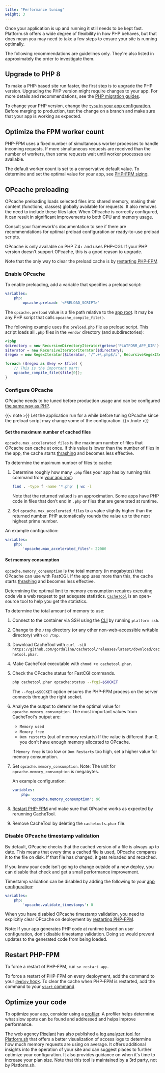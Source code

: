 ```yaml
---
title: "Performance tuning"
weight: 3
---
```


Once your application is up and running it still needs to be kept fast.
Platform.sh offers a wide degree of flexibility in how PHP behaves,
but that does mean you may need to take a few steps to ensure your site is running optimally.

The following recommendations are guidelines only.
They're also listed in approximately the order to investigate them.

## Upgrade to PHP 8

To make a PHP-based site run faster, the first step is to upgrade the PHP version.
Upgrading the PHP version might require changes to your app.
For more details and recommendations, see the [PHP migration guides](https://www.php.net/manual/en/migration80.php).

To change your PHP version, change the [`type` in your app configuration](../../create-apps/app-reference.md#types).
Before merging to production, test the change on a branch and make sure that your app is working as expected.

## Optimize the FPM worker count

PHP-FPM uses a fixed number of simultaneous worker processes to handle incoming requests.
If more simultaneous requests are received than the number of workers, then some requests wait until worker processes are available.

The default worker count is set to a conservative default value.
To determine and set the optimal value for your app, see [PHP-FPM sizing](./fpm.md).

## OPcache preloading

OPcache preloading loads selected files into shared memory, making their content (functions, classes) globally available for requests.
It also removes the need to include these files later.
When OPcache is correctly configured, it can result in significant improvements to both CPU and memory usage.

Consult your framework's documentation to see
if there are recommendations for optimal preload configuration or ready-to-use preload scripts.

OPcache is only available on PHP 7.4+ and uses PHP-CGI.
If your PHP version doesn't support OPcache, this is a good reason to upgrade.

Note that the only way to clear the preload cache is by [restarting PHP-FPM](#restart-php-fpm).

### Enable OPcache

To enable preloading, add a variable that specifies a preload script:

```yaml {location=".platform.app.yaml"}
variables:
    php:
        opcache.preload: '<PRELOAD_SCRIPT>'
```

The `opcache.preload` value is a file path relative to the [app root](../../create-apps/app-reference.md#root-directory).
It may be any PHP script that calls `opcache_compile_file()`.

The following example uses the `preload.php` file as preload script.
This script loads all `.php` files in the `vendor` directory (and subdirectories):

```php {location="preload.php"}
<?php
$directory = new RecursiveDirectoryIterator(getenv('PLATFORM_APP_DIR') . '/vendor');
$iterator = new RecursiveIteratorIterator($directory);
$regex = new RegexIterator($iterator, '/^.+\.php$/i', RecursiveRegexIterator::GET_MATCH);

foreach ($regex as $key => $file) {
    // This is the important part!
    opcache_compile_file($file[0]);
}
```

### Configure OPcache

OPcache needs to be tuned before production usage and can be configured [the same way as PHP](../php/_index.md#customize-the-php-settings).

{{< note >}}
Let the application run for a while before tuning OPcache
since the preload script may change some of the configuration.
{{< /note >}}

#### Set the maximum number of cached files

`opcache.max_accelerated_files` is the maximum number of files that OPcache can cache at once.
If this value is lower than the number of files in the app,
the cache starts [thrashing](https://en.wikipedia.org/wiki/Thrashing_(computer_science)) and becomes less effective.

To determine the maximum number of files to cache:

1. Determine roughly how many `.php` files your app has by running this command from [your app root](../../create-apps/app-reference.md#root-directory):

   ```bash
   find . -type f -name '*.php' | wc -l
   ```

    Note that the returned valued is an approximation.
    Some apps have PHP code in files that don't end in `.php` or files that are generated at runtime.

2. Set `opcache.max_accelerated_files` to a value slightly higher than the returned number.
   PHP automatically rounds the value up to the next highest prime number.

An example configuration:

```yaml {location=".platform.app.yaml"}
variables:
    php:
        'opcache.max_accelerated_files': 22000
```

#### Set memory consumption

`opcache.memory_consumption` is the total memory (in megabytes) that OPcache can use with FastCGI.
If the app uses more than this, the cache starts [thrashing](https://en.wikipedia.org/wiki/Thrashing_(computer_science)) and becomes less effective.

Determining the optimal limit to memory consumption requires executing code via a web request to get adequate statistics.
[`CacheTool`](https://github.com/gordalina/cachetool) is an open-source tool to help you get the statistics.

To determine the total amount of memory to use:

1. Connect to the container via SSH using the [CLI](../../development/cli/_index.md)
   by running `platform ssh`.
2. Change to the `/tmp` directory (or any other non-web-accessible writable directory) with `cd /tmp`.
3. Download CacheTool with `curl -sLO https://github.com/gordalina/cachetool/releases/latest/download/cachetool.phar`.
4. Make CacheTool executable with `chmod +x cachetool.phar`.
5. Check the OPcache status for FastCGI commands.

   ```bash
   php cachetool.phar opcache:status --fcgi=$SOCKET
   ```

   The `--fcgi=$SOCKET` option ensures the PHP-FPM process on the server connects through the right socket.
6. Analyze the output to determine the optimal value for `opcache.memory_consumption`.
   The most important values from CacheTool's output are:

   - `Memory used`
   - `Memory free`
   - `Oom restarts` (out of memory restarts)
     If the value is different than 0, you don't have enough memory allocated to OPcache.

   If `Memory free` is too low or `Oom Restarts` too high,
   set a higher value for memory consumption.
7. Set `opcache.memory_consumption`.
   Note: The unit for `opcache.memory_consumption` is megabytes.

   An example configuration:

   ```yaml {location=".platform.app.yaml"}
   variables:
       php:
           'opcache.memory_consumption': 96
   ```

8. [Restart PHP-FPM](#restart-php-fpm) and make sure that OPcache works as expected by rerunning CacheTool.
9. Remove CacheTool by deleting the `cachetools.phar` file.

### Disable OPcache timestamp validation

By default, OPcache checks that the cached version of a file is always up to date.
This means that every time a cached file is used, OPcache compares it to the file on disk.
If that file has changed, it gets reloaded and recached.

If you know your code isn't going to change outside of a new deploy,
you can disable that check and get a small performance improvement.

Timestamp validation can be disabled by adding the following to your [app configuration](../../create-apps/_index.md):

```yaml {location=".platform.app.yaml"}
variables:
    php:
        'opcache.validate_timestamps': 0
```

When you have disabled OPcache timestamp validation,
you need to explicitly clear OPcache on deployment by [restarting PHP-FPM](#restart-php-fpm).

Note: If your app generates PHP code at runtime based on user configuration, don't disable timestamp validation.
Doing so would prevent updates to the generated code from being loaded.

## Restart PHP-FPM

To force a restart of PHP-FPM, run `sv restart app`.

To force a restart of PHP-FPM on every deployment, add the command to your [`deploy` hook](../../create-apps/hooks/hooks-comparison.md#deploy-hook).
To clear the cache when PHP-FPM is restarted, add the command to your [`start` command](../../create-apps/app-reference.md#web-commands).

## Optimize your code

To optimize your app, consider using a [profiler](../../increase-observability/integrate-observability/_index.md).
A profiler helps determine what slow spots can be found and addressed and helps improve performance.

The web agency [Pixelant](https://www.pixelant.net/) has also published a [log analyzer tool for Platform.sh](https://github.com/pixelant/platformsh-analytics) that offers a better visualization of access logs to determine how much memory requests are using on average.
It offers additional insights into the operation of your site and can suggest places to further optimize your configuration.
It also provides guidance on when it's time to increase your plan size.
Note that this tool is maintained by a 3rd party, not by Platform.sh.

